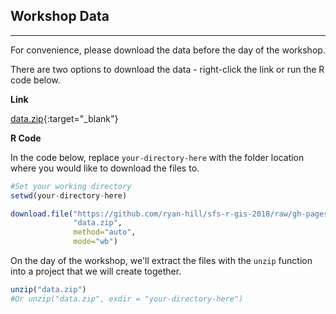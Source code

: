 ## Workshop Data

---

For convenience, please download the data before the day of the workshop. 

There are two options to download the data - right-click the link or run the R code below.

**Link**

[data.zip](https://github.com/ryan-hill/sfs-r-gis-2018/raw/gh-pages/files/data.zip){:target="_blank"}

**R Code**

In the code below, replace `your-directory-here` with the folder location where you would like to download the files to.

```r
#Set your working directory
setwd(your-directory-here)

download.file("https://github.com/ryan-hill/sfs-r-gis-2018/raw/gh-pages/files/data.zip",
              "data.zip",
              method="auto",
              mode="wb")           
```

On the day of the workshop, we'll extract the files with the `unzip` function into a project that we will create together.

```r
unzip("data.zip")
#Or unzip("data.zip", exdir = "your-directory-here") 
```
